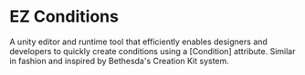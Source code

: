 # EZ Conditions
 A unity editor and runtime tool that efficiently enables designers and developers to quickly create conditions using a [Condition] attribute. Similar in fashion and inspired by Bethesda's Creation Kit system.
